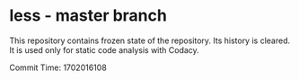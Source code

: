 # less - master branch

This repository contains frozen state of the repository.
Its history is cleared. It is used only for static code
analysis with Codacy.

Commit Time: 1702016108